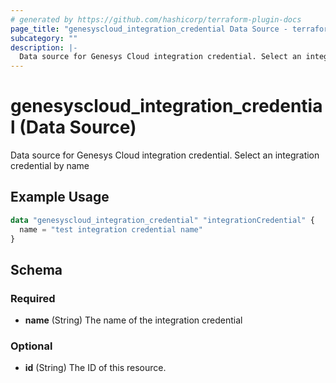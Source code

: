 ```yaml
---
# generated by https://github.com/hashicorp/terraform-plugin-docs
page_title: "genesyscloud_integration_credential Data Source - terraform-provider-genesyscloud"
subcategory: ""
description: |-
  Data source for Genesys Cloud integration credential. Select an integration credential by name
---
```


# genesyscloud_integration_credential (Data Source)

Data source for Genesys Cloud integration credential. Select an integration credential by name

## Example Usage

```terraform
data "genesyscloud_integration_credential" "integrationCredential" {
  name = "test integration credential name"
}
```

<!-- schema generated by tfplugindocs -->
## Schema

### Required

- **name** (String) The name of the integration credential

### Optional

- **id** (String) The ID of this resource.


